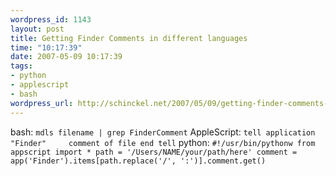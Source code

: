```yaml
--- 
wordpress_id: 1143
layout: post
title: Getting Finder Comments in different languages
time: "10:17:39"
date: 2007-05-09 10:17:39
tags: 
- python
- applescript
- bash
wordpress_url: http://schinckel.net/2007/05/09/getting-finder-comments-in-different-languages/
---
```

bash: `mdls filename | grep FinderComment` AppleScript: `tell application "Finder"     comment of file end tell` python: `#!/usr/bin/pythonw from appscript import * path = '/Users/NAME/your/path/here' comment = app('Finder').items[path.replace('/', ':')].comment.get()`
